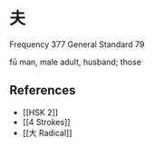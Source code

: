 # 夫
Frequency 377
General Standard 79

fū
man, male adult, husband; those

## References
- [[HSK 2]]
- [[4 Strokes]]
- [[大 Radical]]